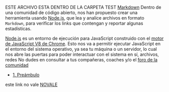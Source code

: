 ESTE ARCHIVO ESTA DENTRO DE LA CARPETA TEST
[Markdown](https://es.wikipedia.org/wiki/Markdown)
Dentro de una comunidad de código abierto, nos han propuesto crear una
herramienta usando [Node.js](https://nodejs.org/), que lea y analice archivos
en formato `Markdown`, para verificar los links que contengan y reportar
algunas estadísticas.

[Node.js](https://nodejs.org/es/) es un entorno de ejecución para JavaScript
construido con el [motor de JavaScript V8 de Chrome](https://developers.google.com/v8/).
Esto nos va a permitir ejecutar JavaScript en el entorno del sistema operativo,
ya sea tu máquina o un servidor, lo cual nos abre las puertas para poder
interactuar con el sistema en sí, archivos, redes
No dudes en consultar a tus compañeras, coaches y/o el [foro de la comunidad](http://community.laboratoria.la/c/js)

* [1. Preámbulo](#1-preámbulo)

este link no vale [NOVALE](https://linkdanado.com/es/)